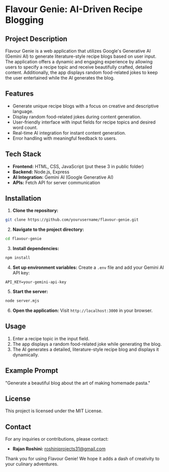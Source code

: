 # Flavour Genie: AI-Driven Recipe Blogging

## Project Description
Flavour Genie is a web application that utilizes Google's Generative AI (Gemini AI) to generate literature-style recipe blogs based on user input. The application offers a dynamic and engaging experience by allowing users to specify a recipe topic and receive beautifully crafted, detailed content. Additionally, the app displays random food-related jokes to keep the user entertained while the AI generates the blog.

## Features
- Generate unique recipe blogs with a focus on creative and descriptive language.
- Display random food-related jokes during content generation.
- User-friendly interface with input fields for recipe topics and desired word count.
- Real-time AI integration for instant content generation.
- Error handling with meaningful feedback to users.

## Tech Stack
- **Frontend:** HTML, CSS, JavaScript (put these 3 in public folder)
- **Backend:** Node.js, Express
- **AI Integration:** Gemini AI (Google Generative AI)
- **APIs:** Fetch API for server communication

## Installation
1. **Clone the repository:**
```sh
git clone https://github.com/yourusername/flavour-genie.git
```

2. **Navigate to the project directory:**
```sh
cd flavour-genie
```

3. **Install dependencies:**
```sh
npm install
```

4. **Set up environment variables:**
Create a `.env` file and add your Gemini AI API key:
```
API_KEY=your-gemini-api-key
```

5. **Start the server:**
```sh
node server.mjs
```

6. **Open the application:**
Visit `http://localhost:3000` in your browser.

## Usage
1. Enter a recipe topic in the input field.
2. The app displays a random food-related joke while generating the blog.
3. The AI generates a detailed, literature-style recipe blog and displays it dynamically.

## Example Prompt
"Generate a beautiful blog about the art of making homemade pasta."

## License
This project is licensed under the MIT License.

## Contact
For any inquiries or contributions, please contact:
- **Rajan Roshini:** roshiniprojects31@gmail.com

Thank you for using Flavour Genie! We hope it adds a dash of creativity to your culinary adventures.

